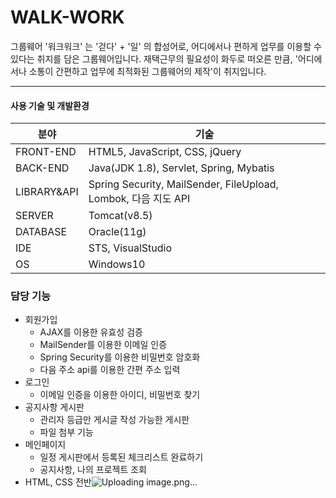 # WALK-WORK 
그룹웨어 '워크워크' 는 '걷다' + '일' 의 합성어로,
어디에서나 편하게 업무를 이용할 수 있다는 취지를 담은 그룹웨어입니다.
재택근무의 필요성이 화두로 떠오른 만큼,
'어디에서나 소통이 간편하고 업무에 최적화된 그룹웨어의 제작'이 취지입니다.

-----------------
#### 사용 기술 및 개발환경
|분야|기술|
|------|---|
|FRONT-END|HTML5, JavaScript, CSS, jQuery|
|BACK-END|Java(JDK 1.8), Servlet, Spring, Mybatis|
|LIBRARY&API|Spring Security, MailSender, FileUpload, Lombok, 다음 지도 API|
|SERVER|Tomcat(v8.5)|
|DATABASE|Oracle(11g)|
|IDE|STS, VisualStudio|
|OS|Windows10|


### 담당 기능
* 회원가입
  * AJAX를 이용한 유효성 검증 
  * MailSender를 이용한 이메일 인증
  * Spring Security를 이용한 비밀번호 암호화
  * 다음 주소 api를 이용한 간편 주소 입력
* 로그인
  * 이메일 인증을 이용한 아이디, 비밀번호 찾기
* 공지사항 게시판
  * 관리자 등급만 게시글 작성 가능한 게시판
  * 파일 첨부 기능  
* 메인페이지
  * 일정 게시판에서 등록된 체크리스트 완료하기
  * 공지사항, 나의 프로젝트 조회
* HTML, CSS 전반![Uploading image.png…]()

